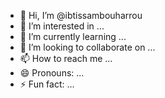 - 👋 Hi, I’m @ibtissambouharrou
- 👀 I’m interested in ...
- 🌱 I’m currently learning ...
- 💞️ I’m looking to collaborate on ...
- 📫 How to reach me ...
- 😄 Pronouns: ...
- ⚡ Fun fact: ...

<!---
ibtissambouharrou/ibtissambouharrou is a ✨ special ✨ repository because its `README.md` (this file) appears on your GitHub profile.
You can click the Preview link to take a look at your changes.
--->
